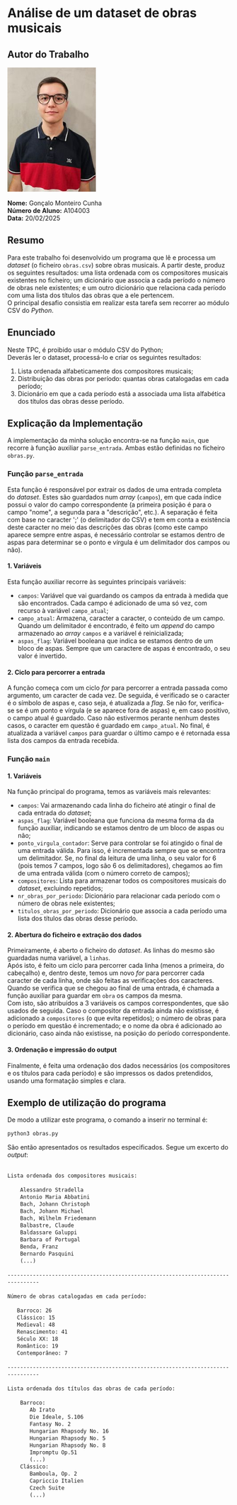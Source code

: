 # Análise de um dataset de obras musicais


## Autor do Trabalho

![Foto](../photo.jpg)

**Nome:** Gonçalo Monteiro Cunha  
**Número de Aluno:** A104003  
**Data:** 20/02/2025  



## Resumo

Para este trabalho foi desenvolvido um programa que lê e processa um *dataset* (o ficheiro `obras.csv`) sobre obras musicais. A partir deste, produz os seguintes resultados: uma lista ordenada com os compositores musicais existentes no ficheiro; um dicionário que associa a cada período o número de obras nele existentes; e um outro dicionário que relaciona cada período com uma lista dos títulos das obras que a ele pertencem.  
O principal desafio consistia em realizar esta tarefa sem recorrer ao módulo CSV do *Python*.  



## Enunciado

Neste TPC, é proibido usar o módulo CSV do Python;  
Deverás ler o dataset, processá-lo e criar os seguintes resultados:  
1. Lista ordenada alfabeticamente dos compositores musicais;  
2. Distribuição das obras por período: quantas obras catalogadas em cada período;  
3. Dicionário em que a cada período está a associada uma lista alfabética dos títulos das obras desse período.  



## Explicação da Implementação

A implementação da minha solução encontra-se na função `main`, que recorre à função auxiliar `parse_entrada`. Ambas estão definidas no ficheiro `obras.py`.  



### Função `parse_entrada`

Esta função é responsável por extrair os dados de uma entrada completa do *dataset*. Estes são guardados num *array* (`campos`), em que cada índice possui o valor do campo correspondente (a primeira posição é para o campo "nome", a segunda para a "descrição", etc.). A separação é feita com base no caracter ';' (o delimitador do CSV) e tem em conta a existência deste caracter no meio das descrições das obras (como este campo aparece sempre entre aspas, é necessário controlar se estamos dentro de aspas para determinar se o ponto e vírgula é um delimitador dos campos ou não).  


#### 1. Variáveis

Esta função auxiliar recorre às seguintes principais variáveis:  

- `campos`: Variável que vai guardando os campos da entrada à medida que são encontrados. Cada campo é adicionado de uma só vez, com recurso à variável `campo_atual`;  
- `campo_atual`: Armazena, caracter a caracter, o conteúdo de um campo. Quando um delimitador é encontrado, é feito um *append* do campo armazenado ao *array* `campos` e a variável é reinicializada;  
- `aspas_flag`: Variável booleana que indica se estamos dentro de um bloco de aspas. Sempre que um caractere de aspas é encontrado, o seu valor é invertido.  


#### 2. Ciclo para percorrer a entrada

A função começa com um ciclo *for* para percorrer a entrada passada como argumento, um caracter de cada vez. De seguida, é verificado se o caracter é o símbolo de aspas e, caso seja, é atualizada a *flag*. Se não for, verifica-se se é um ponto e vírgula (e se aparece fora de aspas) e, em caso positivo, o campo atual é guardado. Caso não estivermos perante nenhum destes casos, o caracter em questão é guardado em `campo_atual`. No final, é atualizada a variável `campos` para guardar o último campo e é retornada essa lista dos campos da entrada recebida.  



### Função `main`

#### 1. Variáveis

Na função principal do programa, temos as variáveis mais relevantes:  

- `campos`: Vai armazenando cada linha do ficheiro até atingir o final de cada entrada do *dataset*;  
- `aspas_flag`: Variável booleana que funciona da mesma forma da da função auxiliar, indicando se estamos dentro de um bloco de aspas ou não;  
- `ponto_virgula_contador`: Serve para controlar se foi atingido o final de uma entrada válida. Para isso, é incrementada sempre que se encontra um delimitador. Se, no final da leitura de uma linha, o seu valor for 6 (pois temos 7 campos, logo são 6 os delimitadores), chegamos ao fim de uma entrada válida (com o número correto de campos);  
- `compositores`: Lista para armazenar todos os compositores musicais do *dataset*, excluindo repetidos;  
- `nr_obras_por_periodo`: Dicionário para relacionar cada período com o número de obras nele existentes;  
- `titulos_obras_por_periodo`: Dicionário que associa a cada período uma lista dos títulos das obras desse período.  


#### 2. Abertura do ficheiro e extração dos dados

Primeiramente, é aberto o ficheiro do *dataset*. As linhas do mesmo são guardadas numa variável, a `linhas`.  
Após isto, é feito um ciclo para percorrer cada linha (menos a primeira, do cabeçalho) e, dentro deste, temos um novo *for* para percorrer cada caracter de cada linha, onde são feitas as verificações dos caracteres. Quando se verifica que se chegou ao final de uma entrada, é chamada a função auxiliar para guardar em `obra` os campos da mesma.  
Com isto, são atribuídos a 3 variáveis os campos correspondentes, que são usados de seguida. Caso o compositor da entrada ainda não existisse, é adicionado a `compositores` (o que evita repetidos); o número de obras para o período em questão é incrementado; e o nome da obra é adicionado ao dicionário, caso ainda não existisse, na posição do período correspondente.  


#### 3. Ordenação e impressão do output

Finalmente, é feita uma ordenação dos dados necessários (os compositores e os títulos para cada período) e são impressos os dados pretendidos, usando uma formatação simples e clara.  



## Exemplo de utilização do programa

De modo a utilizar este programa, o comando a inserir no terminal é:

```sh
python3 obras.py
```

São então apresentados os resultados especificados. Segue um excerto do *output*:

```

Lista ordenada dos compositores musicais:

    Alessandro Stradella
    Antonio Maria Abbatini
    Bach, Johann Christoph
    Bach, Johann Michael
    Bach, Wilhelm Friedemann
    Balbastre, Claude
    Baldassare Galuppi
    Barbara of Portugal
    Benda, Franz
    Bernardo Pasquini
    (...)

--------------------------------------------------------------------------------

Número de obras catalogadas em cada período:

   Barroco: 26
   Clássico: 15
   Medieval: 48
   Renascimento: 41
   Século XX: 18
   Romântico: 19
   Contemporâneo: 7

--------------------------------------------------------------------------------

Lista ordenada dos títulos das obras de cada período:

    Barroco:
       Ab Irato
       Die Ideale, S.106
       Fantasy No. 2
       Hungarian Rhapsody No. 16
       Hungarian Rhapsody No. 5
       Hungarian Rhapsody No. 8
       Impromptu Op.51
       (...)
    Clássico:
       Bamboula, Op. 2
       Capriccio Italien
       Czech Suite
       (...)

```